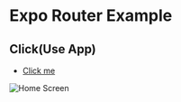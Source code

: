 # Expo Router Example

## Click(Use App)

- [Click me](https://expo.dev/@zeshannaveed568/jobSearch?serviceType=classic&distribution=expo-go)

![Home Screen](https://drive.google.com/file/d/1j-oygnk1El2Iqu5ZviBGnodql8pETO9-/view?usp=share_link)
